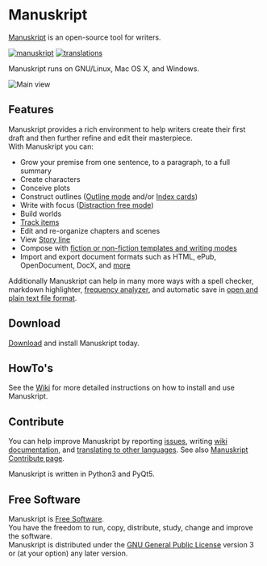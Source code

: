 # Manuskript

[Manuskript](https://www.theologeek.ch/manuskript) is an open-source
tool for writers.

[![manuskript](https://snapcraft.io/manuskript/badge.svg)](https://snapcraft.io/manuskript)
[![translations](https://hosted.weblate.org/widgets/manuskript/-/translations/svg-badge.svg)](https://hosted.weblate.org/projects/manuskript/translations)

Manuskript runs on GNU/Linux, Mac OS X, and Windows.

![Main view](https://www.theologeek.ch/manuskript/wp-content/uploads/2017/11/manuskript-0.5.0-main-view.jpg)

## Features

Manuskript provides a rich environment to help writers create their
first draft and then further refine and edit their masterpiece.  
With Manuskript you can:

* Grow your premise from one sentence, to a paragraph, to a full
  summary
* Create characters
* Conceive plots
* Construct outlines
  ([Outline mode](https://www.theologeek.ch/manuskript/2016/02/05/outliner/)
  and/or
  [Index cards](https://www.theologeek.ch/manuskript/2016/02/05/index-cards/))
* Write with focus
  ([Distraction free mode](https://github.com/olivierkes/manuskript/wiki/Full-screen-mode))
* Build worlds
* [Track items](https://github.com/olivierkes/manuskript/wiki/How-to-keep-track-of-important-items)
* Edit and re-organize chapters and scenes
* View [Story line](https://www.theologeek.ch/manuskript/2016/02/28/story-line/)
* Compose with
  [fiction or non-fiction templates and writing modes](https://www.theologeek.ch/manuskript/2016/03/31/writing-modes-simple-fiction/)
* Import and export document formats such as HTML, ePub, OpenDocument, DocX, and
  [more](https://github.com/olivierkes/manuskript/wiki/Import-and-Export-capabilities)


Additionally Manuskript can help in many more ways with a spell
checker, markdown highlighter,
[frequency analyzer](https://www.theologeek.ch/manuskript/2016/02/08/frequency-analyzer/),
and automatic save in
[open and plain text file format](https://www.theologeek.ch/manuskript/2016/03/31/open-plain-text-file-format/).

## Download

[Download](https://www.theologeek.ch/manuskript/download) and install Manuskript today.

## HowTo's

See the [Wiki](https://github.com/olivierkes/manuskript/wiki) for more
detailed instructions on how to install and use Manuskript.

## Contribute

You can help improve Manuskript by reporting
[issues](https://github.com/olivierkes/manuskript/issues), writing
[wiki documentation](https://github.com/olivierkes/manuskript/wiki),
and
[translating to other languages](https://github.com/olivierkes/manuskript/wiki/Translate-Manuskript).
See also
[Manuskript Contribute page](https://www.theologeek.ch/manuskript/contribute/).

Manuskript is written in Python3 and PyQt5.

## Free Software

Manuskript is [Free Software](https://www.gnu.org/philosophy/free-sw.html).  
You have the freedom to run, copy, distribute, study, change and improve the software.  
Manuskript is distributed under the [GNU General Public License](https://www.gnu.org/licenses/gpl.html) version 3 or (at your option) any later version.
